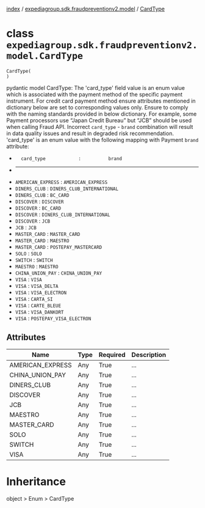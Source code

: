 [index](index.md) / [expediagroup.sdk.fraudpreventionv2.model](expediagroup.sdk.fraudpreventionv2.model.md) / [CardType](CardType.md)
# class `expediagroup.sdk.fraudpreventionv2.model.CardType`
```
CardType(
)
```

pydantic model CardType: The 'card_type' field value is an enum value which is associated with the payment method of the specific payment instrument.
For credit card payment method ensure attributes mentioned in dictionary below are set to corresponding values only.
Ensure to comply with the naming standards provided in below dictionary. For example, some Payment processors use “Japan Credit Bureau” but “JCB” should be used when calling Fraud API.
Incorrect `card_type` - `brand` combination will result in data quality issues and result in degraded risk recommendation.
'card_type' is an enum value with the following mapping with Payment `brand` attribute:
*       card_type            :          brand
* --------------------------------------------------------
* `AMERICAN_EXPRESS`         : `AMERICAN_EXPRESS`
* `DINERS_CLUB`              : `DINERS_CLUB_INTERNATIONAL`
* `DINERS_CLUB`              : `BC_CARD`
* `DISCOVER`                 : `DISCOVER`
* `DISCOVER`                 : `BC_CARD`
* `DISCOVER`                 : `DINERS_CLUB_INTERNATIONAL`
* `DISCOVER`                 : `JCB`
* `JCB`                      : `JCB`
* `MASTER_CARD`              : `MASTER_CARD`
* `MASTER_CARD`              : `MAESTRO`
* `MASTER_CARD`              : `POSTEPAY_MASTERCARD`
* `SOLO`                     : `SOLO`
* `SWITCH`                   : `SWITCH`
* `MAESTRO`                  : `MAESTRO`
* `CHINA_UNION_PAY`          : `CHINA_UNION_PAY`
* `VISA`                     : `VISA`
* `VISA`                     : `VISA_DELTA`
* `VISA`                     : `VISA_ELECTRON`
* `VISA`                     : `CARTA_SI`
* `VISA`                     : `CARTE_BLEUE`
* `VISA`                     : `VISA_DANKORT`
* `VISA`                     : `POSTEPAY_VISA_ELECTRON`



## Attributes
    
    
        
    
        
    
        
    
        
    
        
    
        
    
        
    
        
    
        
    
        
    

|       Name       | Type | Required | Description |
|------------------|------|----------|-------------|
| AMERICAN_EXPRESS | Any  |   True   |     ...     |
| CHINA_UNION_PAY  | Any  |   True   |     ...     |
|   DINERS_CLUB    | Any  |   True   |     ...     |
|     DISCOVER     | Any  |   True   |     ...     |
|       JCB        | Any  |   True   |     ...     |
|     MAESTRO      | Any  |   True   |     ...     |
|   MASTER_CARD    | Any  |   True   |     ...     |
|       SOLO       | Any  |   True   |     ...     |
|      SWITCH      | Any  |   True   |     ...     |
|       VISA       | Any  |   True   |     ...     |










# Inheritance
object > Enum > CardType